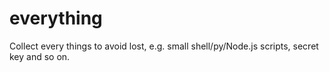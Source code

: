 # everything
Collect every things to avoid lost, e.g. small shell/py/Node.js scripts, secret key and so on.
